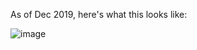 
As of Dec 2019, here's what this looks like:

![image](https://user-images.githubusercontent.com/9342308/71623300-88a1e480-2ba9-11ea-9b0c-4fa194d84785.png)
